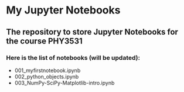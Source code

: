 # My Jupyter Notebooks
## The repository to store Jupyter Notebooks for the course PHY3531 
### Here is the list of notebooks (will be updated):
- 001_myfirstnotebook.ipynb
- 002_python_objects.ipynb
- 003_NumPy-SciPy-Matplotlib-intro.ipynb